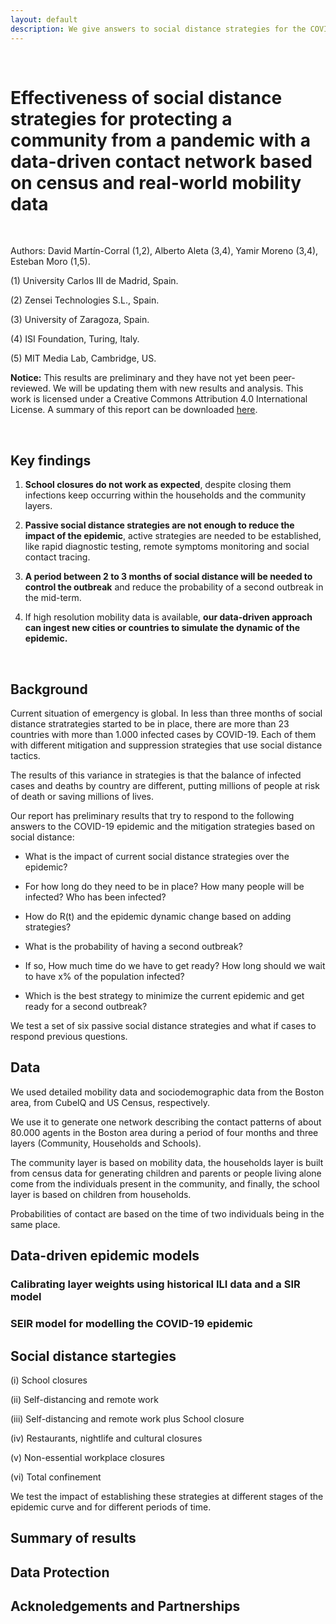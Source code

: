 ```yaml
---
layout: default
description: We give answers to social distance strategies for the COVID-19 pandemic.
---
```


<br>

# Effectiveness of social distance strategies for protecting a community from a pandemic with a data-driven contact network based on census and real-world mobility data

<br>

Authors: David Martín-Corral (1,2), Alberto Aleta (3,4), Yamir Moreno (3,4), Esteban Moro (1,5).
 
(1) University Carlos III de Madrid, Spain.

(2) Zensei Technologies S.L., Spain.

(3) University of Zaragoza, Spain.

(4) ISI Foundation, Turing, Italy.

(5) MIT Media Lab, Cambridge, US.

**Notice:** This results are preliminary and they have not yet been peer-reviewed. We will be updating them with new results and analysis. This work is licensed under a Creative Commons Attribution 4.0 International License. A summary of this report can be downloaded [here](/).

<br>

## Key findings

  1. **School closures do not work as expected**, despite closing them infections keep occurring within the households and the community layers.

  2. **Passive social distance strategies are not enough to reduce the impact of the epidemic**, active strategies are needed to be established, like rapid diagnostic testing, remote symptoms monitoring and social contact tracing.

  3. **A period between 2 to 3 months of social distance will be needed to control the outbreak** and reduce the probability of a second outbreak in the mid-term.

  4. If high resolution mobility data is available, **our data-driven approach can ingest new cities or countries to simulate the dynamic of the epidemic.** 

<br>

## Background

Current situation of emergency is global. In less than three months of social distance stratrategies started to be in place, there are more than 23 countries with more than 1.000 infected cases by COVID-19. Each of them with different mitigation and suppression strategies that use social distance tactics. 

The results of this variance in strategies is that the balance of infected cases and deaths by country are different, putting millions of people at risk of death or saving millions of lives. 

Our report has preliminary results that try to respond to the following answers to the COVID-19 epidemic and the mitigation strategies based on social distance:

* What is the impact of current social distance strategies over the epidemic? 

* For how long do they need to be in place? How many people will be infected? Who has been infected? 

* How do R(t) and the epidemic dynamic change based on adding strategies? 

* What is the probability of having a second outbreak? 

* If so, How much time do we have to get ready? How long should we wait to have x% of the population infected? 

* Which is the best strategy to minimize the current epidemic and get ready for a second outbreak?

We test a set of six passive social distance strategies and what if cases to respond previous questions.

## Data

We used detailed mobility data and sociodemographic data from the Boston area, from CubeIQ and US Census, respectively. 

We use it to generate one network describing the contact patterns of about 80.000 agents in the Boston area during a period of four months and three layers (Community, Households and Schools).

The community layer is based on mobility data, the households layer is built from census data for generating children and parents or people living alone come from the individuals present in the community, and finally, the school layer is based on children from households. 

Probabilities of contact are based on the time of two individuals being in the same place.

## Data-driven epidemic models

### Calibrating layer weights using historical ILI data and a SIR model

### SEIR model for modelling the COVID-19 epidemic

## Social distance startegies

(i) School closures

(ii) Self-distancing and remote work

(iii) Self-distancing and remote work plus School closure 

(iv) Restaurants, nightlife and cultural closures

(v) Non-essential workplace closures 

(vi) Total confinement

We test the impact of establishing these strategies at different stages of the epidemic curve and for different periods of time.

## Summary of results



## Data Protection


## Acknoledgements and Partnerships




